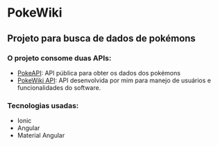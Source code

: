 # PokeWiki

## Projeto para busca de dados de pokémons

### O projeto consome duas APIs:
* [PokeAPI](https://pokeapi.co/): API pública para obter os dados dos pokémons
* [PokeWiki API](https://github.com/PedroSchinke/PokeWiki-API): API desenvolvida por mim para manejo de usuários e funcionalidades do software.

### Tecnologias usadas:
* Ionic
* Angular
* Material Angular
